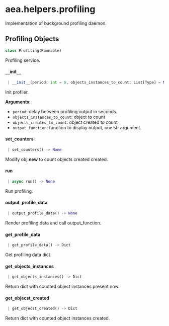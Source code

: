 <a name="aea.helpers.profiling"></a>
# aea.helpers.profiling

Implementation of background profiling daemon.

<a name="aea.helpers.profiling.Profiling"></a>
## Profiling Objects

```python
class Profiling(Runnable)
```

Profiling service.

<a name="aea.helpers.profiling.Profiling.__init__"></a>
#### `__`init`__`

```python
 | __init__(period: int = 0, objects_instances_to_count: List[Type] = None, objects_created_to_count: List[Type] = None, output_function: Callable[[str], None] = lambda x: print(x, flush=True)) -> None
```

Init profiler.

**Arguments**:

- `period`: delay between profiling output in seconds.
- `objects_instances_to_count`: object to count
- `objects_created_to_count`: object created to count
- `output_function`: function to display output, one str argument.

<a name="aea.helpers.profiling.Profiling.set_counters"></a>
#### set`_`counters

```python
 | set_counters() -> None
```

Modify obj.__new__ to count objects created created.

<a name="aea.helpers.profiling.Profiling.run"></a>
#### run

```python
 | async run() -> None
```

Run profiling.

<a name="aea.helpers.profiling.Profiling.output_profile_data"></a>
#### output`_`profile`_`data

```python
 | output_profile_data() -> None
```

Render profiling data and call output_function.

<a name="aea.helpers.profiling.Profiling.get_profile_data"></a>
#### get`_`profile`_`data

```python
 | get_profile_data() -> Dict
```

Get profiling data dict.

<a name="aea.helpers.profiling.Profiling.get_objects_instances"></a>
#### get`_`objects`_`instances

```python
 | get_objects_instances() -> Dict
```

Return dict with counted object instances present now.

<a name="aea.helpers.profiling.Profiling.get_objecst_created"></a>
#### get`_`objecst`_`created

```python
 | get_objecst_created() -> Dict
```

Return dict with counted object instances created.

